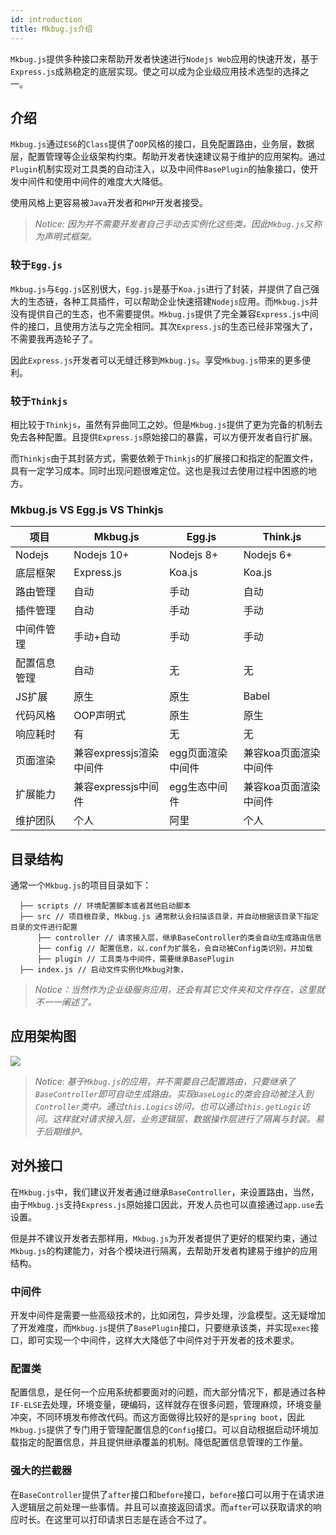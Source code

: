 ```yaml
---
id: introduction
title: Mkbug.js介绍
---
```

`Mkbug.js`提供多种接口来帮助开发者快速进行`Nodejs Web`应用的快速开发，基于`Express.js`成熟稳定的底层实现。使之可以成为企业级应用技术选型的选择之一。

## 介绍
`Mkbug.js`通过`ES6`的`Class`提供了`OOP`风格的接口，且免配置路由，业务层，数据层，配置管理等企业级架构约束。帮助开发者快速建议易于维护的应用架构。通过`Plugin`机制实现对工具类的自动注入，以及中间件`BasePlugin`的抽象接口，使开发中间件和使用中间件的难度大大降低。

使用风格上更容易被`Java`开发者和`PHP`开发者接受。
> *Notice: 因为并不需要开发者自己手动去实例化这些类，因此`Mkbug.js`又称为声明式框架。*
### 较于`Egg.js`
`Mkbug.js`与`Egg.js`区别很大，`Egg.js`是基于`Koa.js`进行了封装，并提供了自己强大的生态链，各种工具插件，可以帮助企业快速搭建`Nodejs`应用。而`Mkbug.js`并没有提供自己的生态，也不需要提供。`Mkbug.js`提供了完全兼容`Express.js`中间件的接口，且使用方法与之完全相同。其次`Express.js`的生态已经非常强大了，不需要我再造轮子了。

因此`Express.js`开发者可以无缝迁移到`Mkbug.js`。享受`Mkbug.js`带来的更多便利。
### 较于`Thinkjs`
相比较于`Thinkjs`，虽然有异曲同工之妙。但是`Mkbug.js`提供了更为完备的机制去免去各种配置。且提供`Express.js`原始接口的暴露，可以方便开发者自行扩展。

而`Thinkjs`由于其封装方式，需要依赖于`Thinkjs`的扩展接口和指定的配置文件，具有一定学习成本。同时出现问题很难定位。这也是我过去使用过程中困惑的地方。

### Mkbug.js VS Egg.js VS Thinkjs
| 项目 | Mkbug.js | Egg.js | Think.js |
| ---- | ---- | ---- | ---- |
| Nodejs | Nodejs 10+ | Nodejs 8+ | Nodejs 6+ |
| 底层框架 | Express.js | Koa.js | Koa.js |
| 路由管理 | 自动 | 手动 | 自动 |
| 插件管理 | 自动 | 手动 | 手动 |
| 中间件管理 | 手动+自动 | 手动 | 手动 |
| 配置信息管理 | 自动 | 无 | 无 |
| JS扩展 | 原生 | 原生 | Babel |
| 代码风格 | OOP声明式 | 原生 | 原生 |
| 响应耗时 | 有 | 无 | 无 |
| 页面渲染 | 兼容expressjs渲染中间件 | egg页面渲染中间件 | 兼容koa页面渲染中间件 |
| 扩展能力 | 兼容expressjs中间件 | egg生态中间件 | 兼容koa页面渲染中间件 |
| 维护团队 | 个人 | 阿里 | 个人 |

## 目录结构
通常一个`Mkbug.js`的项目目录如下：
```
  ├── scripts // 环境配置脚本或者其他启动脚本
  ├── src // 项目根目录, Mkbug.js 通常默认会扫描该目录，并自动根据该目录下指定目录的文件进行配置
      ├── controller // 请求接入层，继承BaseController的类会自动生成路由信息
      ├── config // 配置信息，以.conf为扩展名，会自动被Config类识别，并加载
      ├── plugin // 工具类与中间件，需要继承BasePlugin
  ├── index.js // 启动文件实例化Mkbug对象，
```

> *Notice：当然作为企业级服务应用，还会有其它文件夹和文件存在，这里就不一一阐述了。*

## 应用架构图
![](/img/at.png)
> *Notice: 基于`Mkbug.js`的应用，并不需要自己配置路由，只要继承了`BaseController`即可自动生成路由。实现`BaseLogic`的类会自动被注入到`Controller`类中。通过`this.Logics`访问，也可以通过`this.getLogic`访问。这样就对请求接入层，业务逻辑层，数据操作层进行了隔离与封装。易于后期维护。*

## 对外接口
在`Mkbug.js`中，我们建议开发者通过继承`BaseController`，来设置路由，当然，由于`Mkbug.js`支持`Express.js`原始接口因此，开发人员也可以直接通过`app.use`去设置。

但是并不建议开发者去那样用，`Mkbug.js`为开发者提供了更好的框架约束，通过`Mkbug.js`的构建能力，对各个模块进行隔离，去帮助开发者构建易于维护的应用结构。

### 中间件
开发中间件是需要一些高级技术的，比如闭包，异步处理，沙盒模型。这无疑增加了开发难度，而`Mkbug.js`提供了`BasePlugin`接口，只要继承该类，并实现`exec`接口，即可实现一个中间件，这样大大降低了中间件对于开发者的技术要求。

### 配置类
配置信息，是任何一个应用系统都要面对的问题，而大部分情况下，都是通过各种`IF-ELSE`去处理，环境变量，硬编码，这样就存在很多问题，管理麻烦，环境变量冲突，不同环境发布修改代码。而这方面做得比较好的是`spring boot`，因此`Mkbug.js`提供了专门用于管理配置信息的`Config`接口。可以自动根据启动环境加载指定的配置信息，并且提供继承覆盖的机制。降低配置信息管理的工作量。

### 强大的拦截器
在`BaseController`提供了`after`接口和`before`接口，`before`接口可以用于在请求进入逻辑层之前处理一些事情。并且可以直接返回请求。而`after`可以获取请求的响应时长。在这里可以打印请求日志是在适合不过了。
